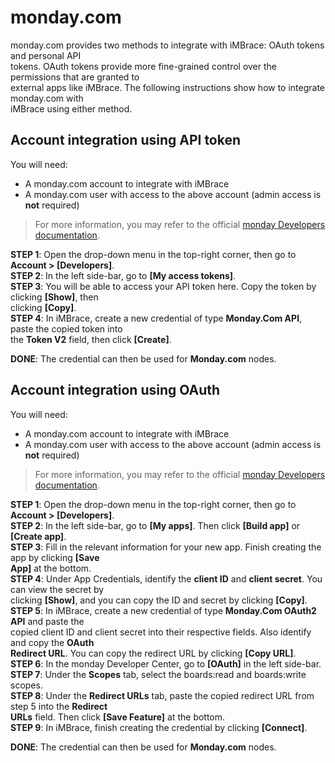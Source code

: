 
# monday.com

monday.com provides two methods to integrate with iMBrace: OAuth tokens and personal API  
tokens. OAuth tokens provide more fine-grained control over the permissions that are granted to  
external apps like iMBrace. The following instructions show how to integrate monday.com with  
iMBrace using either method.

## Account integration using API token  

You will need:  

- A monday.com account to integrate with iMBrace
- A monday.com user with access to the above account (admin access is **not** required)

> For more information, you may refer to the official [monday Developers documentation](https://developer.monday.com/api-reference/docs/authentication).  

**STEP 1**: Open the drop-down menu in the top-right corner, then go to **Account > [Developers]**.  
**STEP 2**: In the left side-bar, go to **[My access tokens]**.  
**STEP 3**: You will be able to access your API token here. Copy the token by clicking **[Show]**, then  
clicking **[Copy]**.  
**STEP 4**: In iMBrace, create a new credential of type **Monday.Com API**, paste the copied token into  
the **Token V2** field, then click **[Create]**.

**DONE**: The credential can then be used for **Monday.com** nodes.

## Account integration using OAuth  

You will need:  

- A monday.com account to integrate with iMBrace  
- A monday.com user with access to the above account (admin access is **not** required)  

> For more information, you may refer to the official [monday Developers documentation](https://developer.monday.com/api-reference/docs/authentication).

**STEP 1**: Open the drop-down menu in the top-right corner, then go to **Account > [Developers]**.  
**STEP 2**: In the left side-bar, go to **[My apps]**. Then click **[Build app]** or **[Create app]**.  
**STEP 3**: Fill in the relevant information for your new app. Finish creating the app by clicking **[Save  
App]** at the bottom.  
**STEP 4**: Under App Credentials, identify the **client ID** and **client secret**. You can view the secret by  
clicking **[Show]**, and you can copy the ID and secret by clicking **[Copy]**.  
**STEP 5**: In iMBrace, create a new credential of type **Monday.Com OAuth2 API** and paste the  
copied client ID and client secret into their respective fields. Also identify and copy the **OAuth  
Redirect URL**. You can copy the redirect URL by clicking **[Copy URL]**.  
**STEP 6**: In the monday Developer Center, go to **[OAuth]** in the left side-bar.  
**STEP 7**: Under the **Scopes** tab, select the boards:read and boards:write scopes.  
**STEP 8**: Under the **Redirect URLs** tab, paste the copied redirect URL from step 5 into the **Redirect  
URLs** field. Then click **[Save Feature]** at the bottom.  
**STEP 9**: In iMBrace, finish creating the credential by clicking **[Connect]**.  

**DONE**: The credential can then be used for **Monday.com** nodes.
